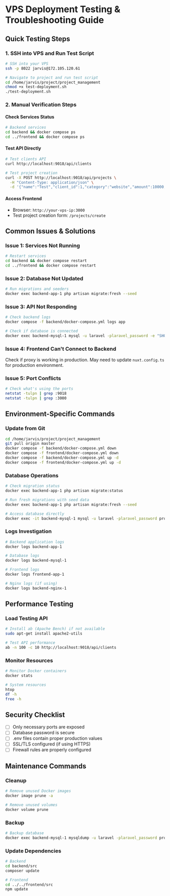 # VPS Deployment Testing & Troubleshooting Guide

## Quick Testing Steps

### 1. SSH into VPS and Run Test Script
```bash
# SSH into your VPS
ssh -p 8022 jarvis@172.105.120.61

# Navigate to project and run test script
cd /home/jarvis/project/project_management
chmod +x test-deployment.sh
./test-deployment.sh
```

### 2. Manual Verification Steps

#### Check Services Status
```bash
# Backend services
cd backend && docker compose ps
cd ../frontend && docker compose ps
```

#### Test API Directly
```bash
# Test clients API
curl http://localhost:9018/api/clients

# Test project creation
curl -X POST http://localhost:9018/api/projects \
  -H "Content-Type: application/json" \
  -d '{"name":"Test","client_id":1,"category":"website","amount":10000,"contact_date":"2025-08-07","status":"contacted"}'
```

#### Access Frontend
- Browser: `http://your-vps-ip:3000`
- Test project creation form: `/projects/create`

## Common Issues & Solutions

### Issue 1: Services Not Running
```bash
# Restart services
cd backend && docker compose restart
cd ../frontend && docker compose restart
```

### Issue 2: Database Not Updated
```bash
# Run migrations and seeders
docker exec backend-app-1 php artisan migrate:fresh --seed
```

### Issue 3: API Not Responding
```bash
# Check backend logs
docker compose -f backend/docker-compose.yml logs app

# Check if database is connected
docker exec backend-mysql-1 mysql -u laravel -plaravel_password -e "SHOW DATABASES;"
```

### Issue 4: Frontend Can't Connect to Backend
Check if proxy is working in production. May need to update `nuxt.config.ts` for production environment.

### Issue 5: Port Conflicts
```bash
# Check what's using the ports
netstat -tulpn | grep :9018
netstat -tulpn | grep :3000
```

## Environment-Specific Commands

### Update from Git
```bash
cd /home/jarvis/project/project_management
git pull origin master
docker compose -f backend/docker-compose.yml down
docker compose -f frontend/docker-compose.yml down
docker compose -f backend/docker-compose.yml up -d
docker compose -f frontend/docker-compose.yml up -d
```

### Database Operations
```bash
# Check migration status
docker exec backend-app-1 php artisan migrate:status

# Run fresh migrations with seed data
docker exec backend-app-1 php artisan migrate:fresh --seed

# Access database directly
docker exec -it backend-mysql-1 mysql -u laravel -plaravel_password project_management
```

### Logs Investigation
```bash
# Backend application logs
docker logs backend-app-1

# Database logs
docker logs backend-mysql-1

# Frontend logs
docker logs frontend-app-1

# Nginx logs (if using)
docker logs backend-nginx-1
```

## Performance Testing

### Load Testing API
```bash
# Install ab (Apache Bench) if not available
sudo apt-get install apache2-utils

# Test API performance
ab -n 100 -c 10 http://localhost:9018/api/clients
```

### Monitor Resources
```bash
# Monitor Docker containers
docker stats

# System resources
htop
df -h
free -h
```

## Security Checklist

- [ ] Only necessary ports are exposed
- [ ] Database password is secure
- [ ] .env files contain proper production values
- [ ] SSL/TLS configured (if using HTTPS)
- [ ] Firewall rules are properly configured

## Maintenance Commands

### Cleanup
```bash
# Remove unused Docker images
docker image prune -a

# Remove unused volumes
docker volume prune
```

### Backup
```bash
# Backup database
docker exec backend-mysql-1 mysqldump -u laravel -plaravel_password project_management > backup_$(date +%Y%m%d).sql
```

### Update Dependencies
```bash
# Backend
cd backend/src
composer update

# Frontend  
cd ../../frontend/src
npm update
```